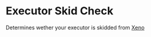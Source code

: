 # Executor Skid Check
Determines wether your executor is skidded from [Xeno](https://github.com/riz-ve/Xeno)
